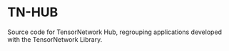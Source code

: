 # TN-HUB

Source code for TensorNetwork Hub, regrouping applications developed with the TensorNetwork Library.
